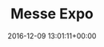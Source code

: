 ---
title:		"Messe Expo"
type:		"photos"
mediatype:		"upload"
location:		"Berlin, Germany"
date:		"2016-12-09 13:01:11+00:00"
album:		"city"
filename:		"berlin-expo-messe-nord.md"
series:		"berlin"
weight: 	1
cl_public_id:		"city/berlin-expo-messe-nord"
cl_version:		1497000191
prominent:		true
format:		"tiff"
bytes:		3306448
width:		2560
height:		1440
colours:
- "#D5D5D5"
- "#202020"
- "#828181"
- "#BFBFBE"
exposure_mode:		"Auto"
program:		"Aperture-priority AE"
aperture:		"7.1"
focal_length:		"24.0 mm"
iso:		"250"
shutter_speed:		"1/160"
metering:		"Multi-segment"
flash:		"Off, Did not fire"
white_balance:		"As Shot"
colour_temp:		"5800"
has_crop:		"true"
orientation:		"Horizontal (normal)"
camera_model:		"NIKON D800"
lens_info:		"24-70mm f/2.8"
artist:		"No artist info"
x_resolution:		"300"
y_resolution:		"300"
---